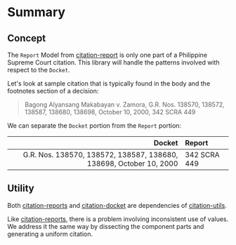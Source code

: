 # Summary

## Concept

The `Report` Model from [citation-report](https://github.com/justmars/citation-report) is only one part of a Philippine Supreme Court citation. This library will handle the patterns involved with respect to the `Docket`.

Let's look at sample citation that is typically found in the body and the footnotes section of a decision:

> Bagong Alyansang Makabayan v. Zamora, G.R. Nos. 138570, 138572, 138587, 138680, 138698, October 10, 2000, 342 SCRA 449

We can separate the `Docket` portion from the `Report` portion:

Docket | Report
--:|:--
G.R. Nos. 138570, 138572, 138587, 138680, 138698, October 10, 2000 | 342 SCRA 449

## Utility

Both [citation-reports](https://github.com/justmars/citation-report) and [citation-docket](https://github.com/justmars/citation-docket) are dependencies of [citation-utils](https://github.com/justmars/citation-utils).

Like [citation-reports](https://github.com/justmars/citation-report), there is a problem involving inconsistent use of values. We address it the same way by dissecting the component parts and generating a uniform citation.

